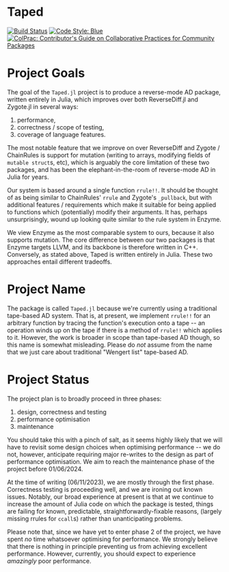# Taped

[![Build Status](https://github.com/withbayes/Taped.jl/actions/workflows/CI.yml/badge.svg?branch=main)](https://github.com/withbayes/Taped.jl/actions/workflows/CI.yml?query=branch%3Amain)
[![Code Style: Blue](https://img.shields.io/badge/code%20style-blue-4495d1.svg)](https://github.com/invenia/BlueStyle)
[![ColPrac: Contributor's Guide on Collaborative Practices for Community Packages](https://img.shields.io/badge/ColPrac-Contributor's%20Guide-blueviolet)](https://github.com/SciML/ColPrac)

# Project Goals

The goal of the `Taped.jl` project is to produce a reverse-mode AD package, written entirely in Julia, which improves over both ReverseDiff.jl and Zygote.jl in several ways:
1. performance,
1. correctness / scope of testing,
1. coverage of language features.

The most notable feature that we improve on over ReverseDiff and Zygote / ChainRules is support for mutation (writing to arrays, modifying fields of `mutable struct`s, etc), which is arguably the core limitation of these two packages, and has been the elephant-in-the-room of reverse-mode AD in Julia for years.

Our system is based around a single function `rrule!!`.
It should be thought of as being similar to ChainRules' `rrule` and Zygote's `_pullback`, but with additional features / requirements which make it suitable for being applied to functions which (potentially) modify their arguments.
It has, perhaps unsurprisingly, wound up looking quite similar to the rule system in Enzyme.

We view Enzyme as the most comparable system to ours, because it also supports mutation.
The core difference between our two packages is that Enzyme targets LLVM, and its backbone is therefore written in C++.
Conversely, as stated above, Taped is written entirely in Julia.
These two approaches entail different tradeoffs.

# Project Name

The package is called `Taped.jl` because we're currently using a traditional tape-based AD system.
That is, at present, we implement `rrule!!` for an arbitrary function by tracing the function's execution onto a tape -- an operation winds up on the tape if there is a method of `rrule!!` which applies to it.
However, the work is broader in scope than tape-based AD though, so this name is somewhat misleading.
Please do _not_ assume from the name that we just care about traditional "Wengert list" tape-based AD.

# Project Status

The project plan is to broadly proceed in three phases:
1. design, correctness and testing
1. performance optimisation
1. maintenance

You should take this with a pinch of salt, as it seems highly likely that we will have to revisit some design choices when optimising performance -- we do not, however, anticipate requiring major re-writes to the design as part of performance optimisation.
We aim to reach the maintenance phase of the project before 01/06/2024.

At the time of writing (06/11/2023), we are mostly through the first phase.
Correctness testing is proceeding well, and we are ironing out known issues.
Notably, our broad experience at present is that at we continue to increase the amount of Julia code on which the package is tested, things are failing for known, predictable, straightforwardly-fixable reasons, (largely missing rrules for `ccall`s) rather than unanticipating problems.

Please note that, since we have yet to enter phase 2 of the project, we have spent _no_ time whatsoever optimising for performance.
We strongly believe that there is nothing in principle preventing us from achieving excellent performance.
However, currently, you should expect to experience _amazingly_ poor performance.
